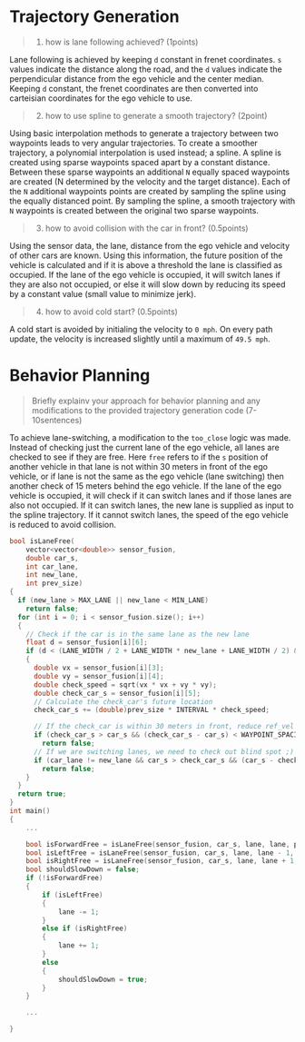 # Trajectory Generation

> 1. how is lane following achieved? (1points)

Lane following is achieved by keeping `d` constant in frenet coordinates. `s` values indicate the distance along the road, and the `d` values indicate the perpendicular distance from the ego vehicle and the center median. Keeping `d` constant, the frenet coordinates are then converted into carteisian coordinates for the ego vehicle to use.

> 2.  how to use spline to generate a smooth trajectory? (2point)

Using basic interpolation methods to generate a trajectory between two waypoints leads to very angular trajectories. To create a smoother trajectory, a polynomial interpolation is used instead; a spline. A spline is created using sparse waypoints spaced apart by a constant distance. Between these sparse waypoints an additional `N` equally spaced waypoints are created (N determined by the velocity and the target distance). Each of the `N` additional waypoints points are created by sampling the spline using the equally distanced point. By sampling the spline, a smooth trajectory with `N` waypoints is created between the original two sparse waypoints.

> 3. how to avoid collision with the car in front? (0.5points)

Using the sensor data, the lane, distance from the ego vehicle and velocity of other cars are known. Using this information, the future position of the vehicle is calculated and if it is above a threshold the lane is classified as occupied. If the lane of the ego vehicle is occupied, it will switch lanes if they are also not occupied, or else it will slow down by reducing its speed by a constant value (small value to minimize jerk).

> 4.  how to avoid cold start? (0.5points)

A cold start is avoided by initialing the velocity to `0 mph`. On every path update, the velocity is increased slightly until a maximum of `49.5 mph`.

# Behavior Planning

> Briefly explainv your approach for behavior planning and any modifications to the provided trajectory generation code (7-10sentences)

To achieve lane-switching, a modification to the `too_close` logic was made.
Instead of checking just the current lane of the ego vehicle, all lanes are checked to see if they are free.
Here `free` refers to if the `s` position of another vehicle in that lane is not within 30 meters in front of the ego vehicle,
or if lane is not the same as the ego vehicle (lane switching) then another check of 15 meters behind the ego vehicle.
If the lane of the ego vehicle is occupied, it will check if it can switch lanes and if those lanes are also not occupied.
If it can switch lanes, the new lane is supplied as input to the spline trajectory.
If it cannot switch lanes, the speed of the ego vehicle is reduced to avoid collision.

```c++
bool isLaneFree(
    vector<vector<double>> sensor_fusion,
    double car_s,
    int car_lane,
    int new_lane,
    int prev_size)
{
  if (new_lane > MAX_LANE || new_lane < MIN_LANE)
    return false;
  for (int i = 0; i < sensor_fusion.size(); i++)
  {
    // Check if the car is in the same lane as the new lane
    float d = sensor_fusion[i][6];
    if (d < (LANE_WIDTH / 2 + LANE_WIDTH * new_lane + LANE_WIDTH / 2) && d > (LANE_WIDTH / 2 + LANE_WIDTH * new_lane - LANE_WIDTH / 2))
    {
      double vx = sensor_fusion[i][3];
      double vy = sensor_fusion[i][4];
      double check_speed = sqrt(vx * vx + vy * vy);
      double check_car_s = sensor_fusion[i][5];
      // Calculate the check_car's future location
      check_car_s += (double)prev_size * INTERVAL * check_speed;

      // If the check_car is within 30 meters in front, reduce ref_vel so that we don't hit it
      if (check_car_s > car_s && (check_car_s - car_s) < WAYPOINT_SPACING / 2)
        return false;
      // If we are switching lanes, we need to check out blind spot ;)
      if (car_lane != new_lane && car_s > check_car_s && (car_s - check_car_s) < WAYPOINT_SPACING / 6)
        return false;
    }
  }
  return true;
}
int main()
{
    ...

    bool isForwardFree = isLaneFree(sensor_fusion, car_s, lane, lane, previous_path_x.size());
    bool isLeftFree = isLaneFree(sensor_fusion, car_s, lane, lane - 1, previous_path_x.size());
    bool isRightFree = isLaneFree(sensor_fusion, car_s, lane, lane + 1, previous_path_x.size());
    bool shouldSlowDown = false;
    if (!isForwardFree)
    {
        if (isLeftFree)
        {
            lane -= 1;
        }
        else if (isRightFree)
        {
            lane += 1;
        }
        else
        {
            shouldSlowDown = true;
        }
    }

    ...

}
```
